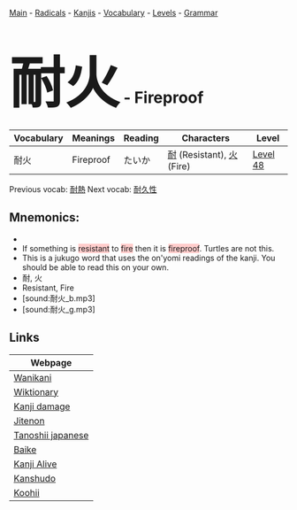 <style> bigfont {font-size: 100px}</style>
[Main](../README.md) -
[Radicals](../radicals.md) -
[Kanjis](../kanjis.md) -
[Vocabulary](../vocabulary.md) -
[Levels](../levels.md) -
[Grammar](../grammar.md)
# <bigfont> 耐火</bigfont> - Fireproof 

| Vocabulary | Meanings | Reading | Characters | Level |
| --- | --- | --- | --- | --- |
| 耐火 | Fireproof | たいか |  [耐](../kanjis/耐.md) (Resistant), [火](../kanjis/火.md) (Fire) | [Level 48](../levels/wk_level48.md) |

Previous vocab: [耐熱](耐熱.md) Next vocab: [耐久性](耐久性.md) 

## Mnemonics:

* 
* If something is <span style="background-color:#ffcccb"> resistant</span> to <span style="background-color:#ffcccb"> fire</span> then it is <span style="background-color:#ffcccb"> fireproof</span>. Turtles are not this.
* This is a jukugo word that uses the on'yomi readings of the kanji. You should be able to read this on your own.
* 耐, 火
* Resistant, Fire
* [sound:耐火_b.mp3]
* [sound:耐火_g.mp3]


## Links 

| Webpage |
| --- |
| [Wanikani          ](https://www.wanikani.com/kanji/耐火) |
| [Wiktionary        ](https://en.wiktionary.org/wiki/耐火) |
| [Kanji damage      ](http://www.kanjidamage.com/kanji/search?utf8=✓&q=耐火) |
| [Jitenon           ](https://jitenon.com/kanji/耐火) |
| [Tanoshii japanese ](https://www.tanoshiijapanese.com/dictionary/kanji.cfm?k=耐火) |
| [Baike             ](https://baike.baidu.com/item/耐火) |
| [Kanji Alive       ](https://app.kanjialive.com/耐火) |
| [Kanshudo          ](https://www.kanshudo.com/searchmn?q=耐火) |
| [Koohii            ](https://kanji.koohii.com/study/kanji/耐火) |

